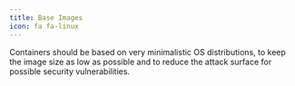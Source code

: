 ```yaml
---
title: Base Images
icon: fa fa-linux
---
```

Containers should be based on very minimalistic OS distributions, to
keep the image size as low as possible and to reduce the attack surface for
possible security vulnerabilities.
